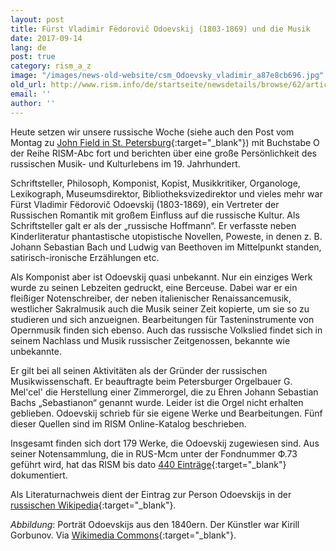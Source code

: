 ```yaml
---
layout: post
title: Fürst Vladimir Fëdorovič Odoevskij (1803-1869) und die Musik
date: 2017-09-14
lang: de
post: true
category: rism_a_z
image: "/images/news-old-website/csm_Odoevsky_vladimir_a87e8cb696.jpg"
old_url: http://www.rism.info/de/startseite/newsdetails/browse/62/article/64/prince-vladimir-fyodorovich-odoyevsky-1803-1869-and-music.html
email: ''
author: ''
---
```


Heute setzen wir unsere russische Woche (siehe auch den Post vom Montag zu [John Field in St. Petersburg](/self_representation/2017/09/11/john-fields-piano-nocturnes.html){:target="_blank"}) mit Buchstabe O der Reihe RISM-Abc fort und berichten über eine große Persönlichkeit des russischen Musik- und Kulturlebens im 19. Jahrhundert.

Schriftsteller, Philosoph, Komponist, Kopist, Musikkritiker, Organologe, Lexikograph, Museumsdirektor, Bibliotheksvizedirektor und vieles mehr war Fürst Vladimir Fëdorovič Odoevskij (1803-1869), ein Vertreter der Russischen Romantik mit großem Einfluss auf die russische Kultur. Als Schriftsteller galt er als der „russische Hoffmann“. Er verfasste neben Kinderliteratur phantastische utopistische Novellen, Poweste, in denen z. B. Johann Sebastian Bach und Ludwig van Beethoven im Mittelpunkt standen, satirisch-ironische Erzählungen etc.

Als Komponist aber ist Odoevskij quasi unbekannt. Nur ein einziges Werk wurde zu seinen Lebzeiten gedruckt, eine Berceuse. Dabei war er ein fleißiger Notenschreiber, der neben italienischer Renaissancemusik, westlicher Sakralmusik auch die Musik seiner Zeit kopierte, um sie so zu studieren und sich anzueignen. Bearbeitungen für Tasteninstrumente von Opernmusik finden sich ebenso. Auch das russische Volkslied findet sich in seinem Nachlass und Musik russischer Zeitgenossen, bekannte wie unbekannte.

Er gilt bei all seinen Aktivitäten als der Gründer der russischen Musikwissenschaft. Er beauftragte beim Petersburger Orgelbauer G. Mel'cel' die Herstellung einer Zimmerorgel, die zu Ehren Johann Sebastian Bachs „Sebastianon“ genannt wurde. Leider ist die Orgel nicht erhalten geblieben. Odoevskij schrieb für sie eigene Werke und Bearbeitungen. Fünf dieser Quellen sind im RISM Online-Katalog beschrieben.

Insgesamt finden sich dort 179 Werke, die Odoevskij zugewiesen sind. Aus seiner Notensammlung, die in RUS-Mcm unter der Fondnummer Ф.73 geführt wird, hat das RISM bis dato [440 Einträge](https://opac.rism.info/search?View=rism&q=Odoevskij){:target="_blank"} dokumentiert.

Als Literaturnachweis dient der Eintrag zur Person Odoevskijs in der [russischen Wikipedia](https://ru.wikipedia.org/wiki/%D0%9E%D0%B4%D0%BE%D0%B5%D0%B2%D1%81%D0%BA%D0%B8%D0%B9,_%D0%92%D0%BB%D0%B0%D0%B4%D0%B8%D0%BC%D0%B8%D1%80_%D0%A4%D1%91%D0%B4%D0%BE%D1%80%D0%BE%D0%B2%D0%B8%D1%87){:target="_blank"}.

_Abbildung_: Porträt Odoevskijs aus den 1840ern. Der Künstler war Kirill Gorbunov. Via [Wikimedia Commons](https://upload.wikimedia.org/wikipedia/commons/7/7b/Odoevsky_vladimir.jpg){:target="_blank"}.

